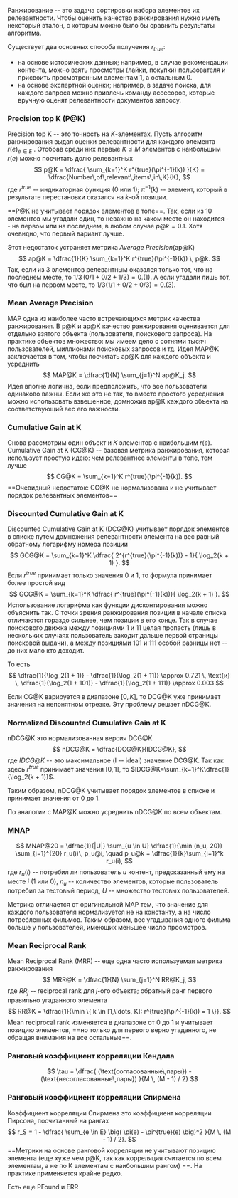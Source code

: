 Ранжирование -- это задача сортировки набора элементов их релевантности. Чтобы оценить качество ранжирования нужно иметь некоторый эталон, с которым можно было бы сравнить результаты алгоритма. 

Существует два основных способа получения $r_{true}$:
- на основе исторических данных; например, в случае рекомендации контента, можно взять просмотры (лайки, покупки) пользователя и присвоить просмотренным элементам 1, а остальным 0.
- на основе экспертной оценки; например, в задаче поиска, для каждого запроса можно привлечь команду ассесоров, которые вручную оценят релевантности документов запросу.
### Precision top K (P@K)

Precision top K -- это точность на $K$-элементах. Пусть алгоритм ранжирования выдал оценки релевантности для каждого элемента $r(e)_{e \in E}$ . Отобрав среди них первые $K \leqslant M$ элементов с наибольшим $r(e)$ можно посчитать долю релевантных
$$
	p@K = \dfrac{ \sum_{k=1}^K r^{true}(\pi^{-1}(k)) }{K} = \dfrac{Number\,of\,relevant\,items\,in\,K}{K},
$$
где $r^{true}$ -- индикаторная функция (0 или 1); $\pi^{-1}(k)$ -- элемент, который в результате перестановки оказался на $k$-ой позиции.

==P@K не учитывает порядок элементов в топе==. Так, если из 10 элементов мы угадали один, то неважно на каком месте он находится -- на первом или на последнем, в любом случае $p@k = 0.1$. Хотя очевидно, что первый вариант лучше.

Этот недостаток устраняет метрика _Average Precision_(ap@K)
$$
ap@K = \dfrac{1}{K} \sum_{k=1}^K r^{true}(\pi^{-1}(k)) \, p@k.
$$
Так, если из 3 элементов релевантным оказался только тот, что на последнем месте, то $1/3 \, (0/1 + 0 / 2 + 1 / 3) = 0.(1)$. А если угадали лишь тот, что был на первом месте, то $1/3 (1/1 + 0/2 + 0/3) = 0.(3)$.
### Mean Average Precision

MAP одна из наиболее часто встречающихся метрик качества ранжирования. В p@K и ap@K качество ранжирования оценивается для отдельно взятого объекта (пользователя, поискового запроса). На практике объектов множество: мы имеем дело с сотнями тысяч пользователей, миллионами поисковых запросов и тд. Идея MAP@K заключается в том, чтобы посчитать ap@K для каждого объекта и усреднить
$$
MAP@K = \dfrac{1}{N} \sum_{j=1}^N ap@K_j.
$$
Идея вполне логична, если предположить, что все пользователи одинаково важны. Если же это не так, то вместо простого усреднения можно использовать взвешенное, домножив ap@K каждого объекта на соответствующий вес его важности.
### Cumulative Gain at K

Снова рассмотрим один объект и $K$ элементов с наибольшим $r(e)$. Cumulative Gain at K (CG@K) -- базовая метрика ранжирования, которая использует простую идею: чем релевантнее элементы в топе, тем лучше
$$
CG@K = \sum_{k=1}^K r^{true}(\pi^{-1}(k)).
$$
==Очевидный недостаток: CG@K не нормализована и не учитывает порядок релевантных элементов==
### Discounted Cumulative Gain at K

Discounted Cumulative Gain at K (DCG@K) учитывает порядок элементов в списке путем домножения релевантности элемента на вес равный обратному логарифму номера позиции
$$
GCG@K = \sum_{k=1}^K \dfrac{ 2^{r^{true}(\pi^{-1}(k))} - 1}{ \log_2(k + 1) }.
$$
Если $r^{true}$ принимает только значения 0 и 1, то формула принимает более простой вид
$$
GCG@K = \sum_{k=1}^K \dfrac{ r^{true}(\pi^{-1}(k))}{ \log_2(k + 1) }.
$$
Использование логарифма как функции дисконтирования можно объяснить так. С точки зрения ранжирования позиции в начале списка отличаются гораздо сильнее, чем позиции в его конце. Так в случае поискового движка между позициями 1 и 11 целая пропасть (лишь в нескольких случаях пользователь заходит дальше первой страницы поисковой выдачи), а между позициями 101 и 111 особой разницы нет -- до них мало кто доходит.

То есть
$$
\dfrac{1}{\log_2(1 + 1)} - \dfrac{1}{\log_2(1 + 11)} \approx 0.721 \, \text{и} \, \dfrac{1}{\log_2(1 + 101)} - \dfrac{1}{\log_2(1 + 111)} \approx 0.003
$$

Если CG@K варируется в диапазоне $[0, K]$, то DCG@K уже принимает значения на непонятном отрезке. Эту проблему решает nDCG@K.
### Normalized Discounted Cumulative Gain at K

nDCG@K это нормализованная версия DCG@K
$$
nDCG@K = \dfrac{DCG@K}{IDCG@K},
$$
где $IDCG@K$ -- это максимальное (I -- ideal) значение DCG@K. Так как здесь $r^{true}$ принимает значения $[0, 1]$, то $IDCG@K=\sum_{k=1}^K\dfrac{1}{\log_2(k + 1)}$.

Таким образом, nDCG@K учитывает порядок элементов в списке и принимает значения от 0 до 1.

По аналогии с MAP@K можно усреднить nDCG@K по всем объектам.
### MNAP
$$
MNAP@20 = \dfrac{1}{|U|} \sum_{u \in U} \dfrac{1}{\min (n_u, 20)} \sum_{i=1}^{20} r_u(i)\, p_u@i, \quad p_u@k = \dfrac{1}{k}\sum_{i=1}^k r_u(i),
$$
где $r_u(i)$ -- потребил ли пользователь $u$ контент, предсказанный ему на месте $i$ (1 или 0), $n_u$ --  количество элементов, которые пользователь потребил за тестовый период, $U$ -- множество тестовых пользователей.

Метрика отличается от оригинальной MAP тем, что значение для каждого пользователя нормализуется не на константу, а на число потребленных фильмов. Таким образом, вес угадывания одного фильма больше у пользователей, имеющих меньшее число просмотров. 

### Mean Reciprocal Rank

Mean Reciprocal Rank (MRR) -- еще одна часто используемая метрика ранжирования
$$
MRR@K = \dfrac{1}{N} \sum_{j=1}^N RR@K_j,
$$
где $RR_j$ -- reciprocal rank для $j$-ого объекта; обратный ранг первого правильно угаданного элемента
$$
RR@K = \dfrac{1}{\min \{ k \in [1,\ldots, K]: r^{true}(\pi^{-1}(k)) = 1 \}}.
$$
Mean reciprocal rank изменяется в диапазоне от 0 до 1 и учитывает позицию элементов, ==но только для первого верно угаданного, не обращая внимания на все остальные==.
### Ранговый коэффициент корреляции Кендала

$$
\tau = \dfrac{ (\text{согласованные\,пары}) - (\text{несогласованные\,пары}) }{M \, (M - 1) / 2}
$$
### Ранговый коэффициент корреляции Спирмена

Коэффициент корреляции Спирмена это коэффициент корреляции Пирсона, посчитанный на рангах
$$
r_S = 1 - \dfrac{ \sum_{e \in E} \big( \pi(e) - \pi^{true}(e) \big)^2 }{M \, (M - 1) / 2}.
$$
==Метрики на основе ранговой корреляции не учитывают позицию элемента (еще хуже чем p@K, так как корреляция считается по всем элементам, а не по K элементам с наибольшим рангом) ==. На практике применяется крайне редко.

Есть еще PFound и ERR